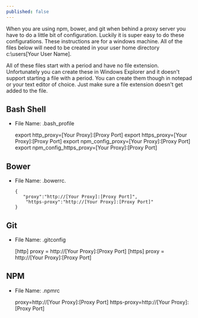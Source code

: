```yaml
---
published: false
---
```


When you are using npm, bower, and git when behind a proxy server you have to do a little bit of configuration.  Luckily it is super easy to do these configurations.  These instructions are for a windows machine.  All of the files below will need to be created in your user home directory c:\users\[Your User Name].

All of these files start with a period and have no file extension.  Unfortunately you can create these in Windows Explorer and it doesn't support starting a file with a period.  You can create them though in notepad or your text editor of choice.  Just make sure a file extension doesn't get added to the file.

## Bash Shell
- File Name: .bash_profile

	export http_proxy=[Your Proxy]:[Proxy Port]
	export https_proxy=[Your Proxy]:[Proxy Port]
	export npm_config_proxy=[Your Proxy]:[Proxy Port]
	export npm_config_https_proxy=[Your Proxy]:[Proxy Port]
    
## Bower
- File Name:  .bowerrc.

	  {
     	 "proxy":"http://[Your Proxy]:[Proxy Port]",
	      "https-proxy":"http://[Your Proxy]:[Proxy Port]"
      }
      
## Git
- File Name: .gitconfig

	[http]
		proxy = http://[Your Proxy]:[Proxy Port]
	[https]
		proxy = http://[Your Proxy]:[Proxy Port]

## NPM
- File Name: .npmrc

	proxy=http://[Your Proxy]:[Proxy Port]
	https-proxy=http://[Your Proxy]:[Proxy Port]
    